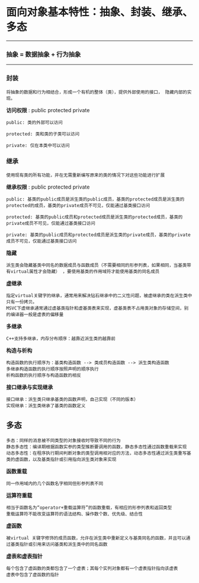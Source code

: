 # **面向对象基本特性：抽象、封装、继承、多态**

---

### **抽象 = 数据抽象 + 行为抽象**

---

### **封装**

    将抽象的数据和行为相结合，形成一个有机的整体（类），提供外部使用的接口， 隐藏内部的实现。
 
**访问权限** : public protected private

    public: 类的外部可以访问

    protected: 类和类的子类可以访问

    private: 仅在本类中可以访问

### **继承**

    使用现有类的所有功能，并在无需重新编写原来的类的情况下对这些功能进行扩展

**继承权限** : public protected private

    public: 基类的public成员是派生类的public成员，基类的protected成员是派生类的protected的成员，基类的private成员不可见，仅能通过基类接口访问

    protected: 基类的public成员和protected成员是派生类的protected成员，基类的private成员不可见，仅能通过基类接口访问

    private: 基类的public成员和protected成员是派生类的private成员，基类的private成员不可见，仅能通过基类接口访问

**隐藏**

    派生类会隐藏基类中同名的数据成员与函数成员（不需要相同的形参列表，如果相同，当基类带有virtual属性才会隐藏） ，要使用基类的作用域符才能使用基类的同名成员

**虚继承**

    指定virtual关键字的继承，通常用来解决钻石继承中的二义性问题，被虚继承的类在派生类中只有一份拷贝。
    MSVC下虚继承通常通过虚基类指针和虚基类表来实现，虚基类表不占用类对象的存储空间，别的编译器一般是虚表的偏移量

**多继承**

    C++支持多继承，内存分布顺序：越靠近派生类的越靠前

**构造与析构**

    构造函数的执行顺序为：基类构造函数 --> 类成员构造函数 --> 派生类构造函数
    多继承构造函数的执行顺序按照声明的顺序执行
    析构函数的执行顺序与构造函数的相反

**接口继承与实现继承**

    接口继承：派生类只继承基类的函数声明，自己实现（不同的版本）
    实现继承：派生类继承了基类的函数定义

## **多态**

    多态：同样的消息被不同类型的对象接收时导致不同的行为
    静态多态性：编译期根据函数实参的类型推断要调用的函数，静态多态性通过函数重载来实现
    动态多态性：在程序执行期间判断对象的类型调用相对应的方法，动态多态性通过派生类重写基类的虚函数，以及基类指针或引用指向派生类对象来实现

**函数重载**

    同一作用域内的几个函数名字相同但形参列表不同

**运算符重载**

    相当于函数名为“operator+重载运算符”的函数重载，有相应的形参列表和返回类型
    重载运算符不能改变运算符的语法结构、操作数个数、优先级、结合性

**虚函数**

    被virtual 关键字修饰的成员函数，允许在派生类中重新定义与基类同名的函数，并且可以通过基类指针或引用来访问基类和派生类中的同名函数

**虚表和虚表指针**

    每个包含了虚函数的类都包含了一个虚表；其每个实列对象都有一个虚表指针指向该虚表
    虚表中包含了虚函数的指针



